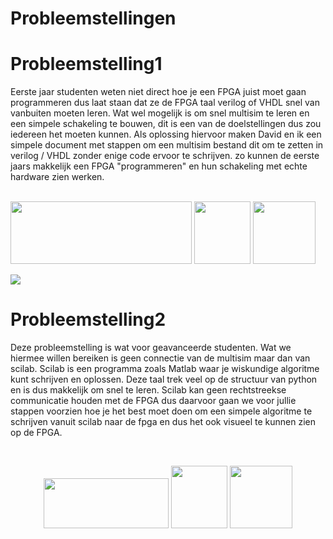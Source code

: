 # **Probleemstellingen**

# Probleemstelling1
Eerste jaar studenten weten niet direct hoe je een FPGA juist moet gaan programmeren dus laat staan dat ze de FPGA taal verilog of VHDL snel van vanbuiten moeten leren. Wat wel mogelijk is om snel multisim te leren en een simpele schakeling te bouwen, dit is een van de doelstellingen dus zou iedereen het moeten kunnen. Als oplossing hiervoor maken David en ik een simpele document met stappen om een multisim bestand dit om te zetten in verilog / VHDL zonder enige code ervoor te schrijven. zo kunnen de eerste jaars makkelijk een FPGA "programmeren" en hun schakeling met echte hardware zien werken.  

<br>
<img img width="290" height="100" src='../../img/multisim.png'></img>
<img img width="90" height="100" src='../../img/arrow2.png'></img>
<img width="100" height="100" img src='../../img/fpga.png'></img>
<br>

![](../../img/vga1.PNG)

# Probleemstelling2
Deze probleemstelling is wat voor geavanceerde studenten. Wat we hiermee willen bereiken is geen connectie van de multisim maar dan van scilab. Scilab is een programma zoals Matlab waar je wiskundige algoritme kunt schrijven en oplossen. Deze taal trek veel op de structuur van python en is dus makkelijk om snel te leren. Scilab kan geen rechtstreekse communicatie houden met de FPGA dus daarvoor gaan we voor jullie stappen voorzien hoe je het best moet doen om een simpele algoritme te schrijven vanuit scilab naar de fpga en dus het ook visueel te kunnen zien op de FPGA.

<br>

<p align="center">
<img img width="200" height="80" src='../../img/scilab.png'></img>
<img img width="90" height="100" src='../../img/arrow2.png'></img>
<img width="100" height="100" img src='../../img/fpga.png'></img>

</p>
